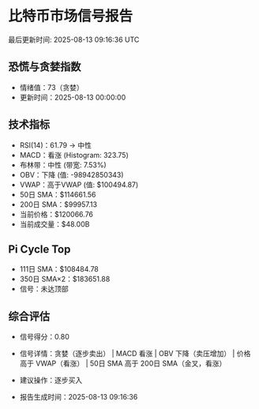 # 比特币市场信号报告

最后更新时间: 2025-08-13 09:16:36 UTC

## 恐慌与贪婪指数
- 情绪值：73（贪婪）
- 更新时间：2025-08-13 00:00:00

## 技术指标
- RSI(14)：61.79 → 中性
- MACD：看涨 (Histogram: 323.75)
- 布林带：中性 (带宽: 7.53%)
- OBV：下降 (值: -98942850343)
- VWAP：高于VWAP (值: $100494.87)
- 50日 SMA：$114661.56
- 200日 SMA：$99957.13
- 当前价格：$120066.76
- 当前成交量：$48.00B

## Pi Cycle Top
- 111日 SMA：$108484.78
- 350日 SMA×2：$183651.88
- 信号：未达顶部

## 综合评估
- 信号得分：0.80
- 信号详情：贪婪（逐步卖出） | MACD 看涨 | OBV 下降（卖压增加） | 价格高于 VWAP（看涨） | 50日 SMA 高于 200日 SMA（金叉，看涨）
- 建议操作：逐步买入

- 报告生成时间：2025-08-13 09:16:36